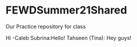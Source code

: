 # FEWDSummer21Shared
Our Practice repository for class

Hi -Caleb
Subrina:Hello!
Tahseen (Tina): Hey guys!
